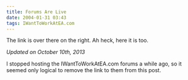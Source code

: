 ```yaml
---
title: Forums Are Live
date: 2004-01-31 03:43
tags: IWantToWorkAtEA.com
---
```

The link is over there on the right. Ah heck, here it is too.

*Updated on October 10th, 2013*

I stopped hosting the IWantToWorkAtEA.com forums a while ago, so it seemed only logical to remove the link to them from this post.